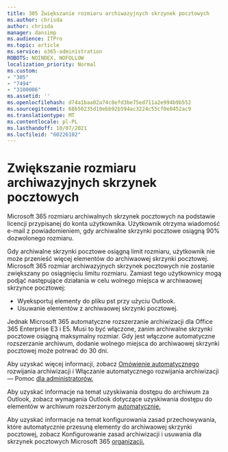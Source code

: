```yaml
---
title: 305 Zwiększanie rozmiaru archiwazyjnych skrzynek pocztowych
ms.author: chrisda
author: chrisda
manager: dansimp
ms.audience: ITPro
ms.topic: article
ms.service: o365-administration
ROBOTS: NOINDEX, NOFOLLOW
localization_priority: Normal
ms.custom:
- "305"
- "7494"
- "3100006"
ms.assetid: ''
ms.openlocfilehash: d74a1baa02a74c8efd3be75ed711a2e994b9b552
ms.sourcegitcommit: 68b50235d10ebb92b594ac3224c55cf0e8452ac9
ms.translationtype: MT
ms.contentlocale: pl-PL
ms.lasthandoff: 10/07/2021
ms.locfileid: "60226102"
---
```

# <a name="increase-the-archive-mailbox-size"></a>Zwiększanie rozmiaru archiwazyjnych skrzynek pocztowych

Microsoft 365 rozmiaru archiwalnych skrzynek pocztowych na podstawie licencji przypisanej do konta użytkownika. Użytkownik otrzyma wiadomość e-mail z powiadomieniem, gdy archiwalne skrzynki pocztowe osiągną 90% dozwolonego rozmiaru.

Gdy archiwalne skrzynki pocztowe osiągną limit rozmiaru, użytkownik nie może przenieść więcej elementów do archiwaowej skrzynki pocztowej. Microsoft 365 rozmiar archiwazyjnych skrzynek pocztowych nie zostanie zwiększany po osiągnięciu limitu rozmiaru. Zamiast tego użytkownicy mogą podjąć następujące działania w celu wolnego miejsca w archiwaowej skrzynce pocztowej:

- Wyeksportuj elementy do pliku pst przy użyciu Outlook.
- Usuwanie elementów z archiwaowej skrzynki pocztowej.

Jednak Microsoft 365 automatyczne rozszerzanie archiwizacji dla Office 365 Enterprise E3 i E5. Musi to być włączone, zanim archiwalne skrzynki pocztowe osiągną maksymalny rozmiar. Gdy jest włączone automatyczne rozszerzanie archiwum, dodanie wolnego miejsca do archiwaowej skrzynki pocztowej może potrwać do 30 dni.

Aby uzyskać więcej informacji, zobacz [Omówienie automatycznego](https://docs.microsoft.com/microsoft-365/compliance/autoexpanding-archiving) rozwijania archiwizacji i Włączanie automatycznego rozwijania archiwizacji — Pomoc [dla administratorów.](https://docs.microsoft.com/microsoft-365/compliance/enable-autoexpanding-archiving)

Aby uzyskać informacje na temat uzyskiwania dostępu do archiwum za Outlook, zobacz wymagania Outlook dotyczące uzyskiwania dostępu do elementów w archiwum rozszerzonym [automatycznie.](https://docs.microsoft.com/microsoft-365/compliance/autoexpanding-archiving#outlook-requirements-for-accessing-items-in-an-auto-expanded-archive)

Aby uzyskać informacje na temat konfigurowania zasad przechowywania, które automatycznie przesuną elementy do archiwaowej skrzynki pocztowej, zobacz Konfigurowanie zasad archiwizacji i usuwania dla skrzynek pocztowych Microsoft 365 [organizacji.](https://docs.microsoft.com//microsoft-365/compliance/set-up-an-archive-and-deletion-policy-for-mailboxes)
